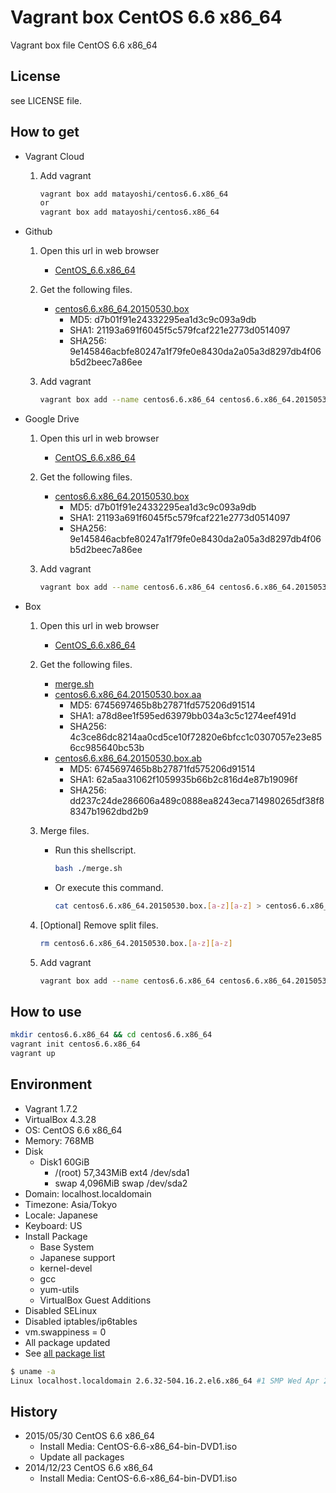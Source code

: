 Vagrant box CentOS 6.6 x86_64
=============================

Vagrant box file CentOS 6.6 x86_64

License
-------

see LICENSE file.

How to get
----------

- Vagrant Cloud
    1. Add vagrant

        ```bash
        vagrant box add matayoshi/centos6.6.x86_64
        or
        vagrant box add matayoshi/centos6.x86_64
        ```
- Github
    1. Open this url in web browser
        - [CentOS\_6.6.x86\_64](https://github.com/matayoshi/vagrant_boxes/releases/tag/v1.0.8)
    2. Get the following files.
        - [centos6.6.x86\_64.20150530.box](https://github.com/matayoshi/vagrant_boxes/releases/download/v1.0.8/centos6.6.x86_64.20150530.box)
            - MD5:    d7b01f91e24332295ea1d3c9c093a9db
            - SHA1:   21193a691f6045f5c579fcaf221e2773d0514097
            - SHA256: 9e145846acbfe80247a1f79fe0e8430da2a05a3d8297db4f06b5d2beec7a86ee
    3. Add vagrant

        ```bash
        vagrant box add --name centos6.6.x86_64 centos6.6.x86_64.20150530.box
        ```
- Google Drive
    1. Open this url in web browser
        - [CentOS\_6.6.x86\_64](https://drive.google.com/folderview?id=0B_MzkQ7E4I3TaG50OUtwUDBVVUk)
    2. Get the following files.
        - [centos6.6.x86\_64.20150530.box](https://drive.google.com/uc?id=0B_MzkQ7E4I3Tc3dtN1RSeVBWdzg&export=download)
            - MD5:    d7b01f91e24332295ea1d3c9c093a9db
            - SHA1:   21193a691f6045f5c579fcaf221e2773d0514097
            - SHA256: 9e145846acbfe80247a1f79fe0e8430da2a05a3d8297db4f06b5d2beec7a86ee
    3. Add vagrant

        ```bash
        vagrant box add --name centos6.6.x86_64 centos6.6.x86_64.20150530.box
        ```
- Box
    1. Open this url in web browser
        - [CentOS\_6.6.x86\_64](https://app.box.com/s/g9k9h1e9lkrs721ko3zt)
    2. Get the following files.
        - [merge.sh](https://app.box.com/s/z1rl82znfcnsx9nwxapx)
        - [centos6.6.x86\_64.20150530.box.aa](https://app.box.com/s/a3gjyxa4tyhxqs43xpqw1rai6dp2oypq)
            - MD5:    6745697465b8b27871fd575206d91514
            - SHA1:   a78d8ee1f595ed63979bb034a3c5c1274eef491d
            - SHA256: 4c3ce86dc8214aa0cd5ce10f72820e6bfcc1c0307057e23e856cc985640bc53b
        - [centos6.6.x86\_64.20150530.box.ab](https://app.box.com/s/b0vmswax27zb2lq3ognk3qbx3l0e1ibk)
            - MD5:    6745697465b8b27871fd575206d91514
            - SHA1:   62a5aa31062f1059935b66b2c816d4e87b19096f
            - SHA256: dd237c24de286606a489c0888ea8243eca714980265df38f88347b1962dbd2b9
    3. Merge files.
        - Run this shellscript.

            ```bash
            bash ./merge.sh
            ```
        - Or execute this command.

            ```bash
            cat centos6.6.x86_64.20150530.box.[a-z][a-z] > centos6.6.x86_64.20150530.box
            ```
    4. [Optional] Remove split files.

        ```bash
        rm centos6.6.x86_64.20150530.box.[a-z][a-z]
        ```
    5. Add vagrant

        ```bash
        vagrant box add --name centos6.6.x86_64 centos6.6.x86_64.20150530.box
        ```

How to use
----------

```bash
mkdir centos6.6.x86_64 && cd centos6.6.x86_64
vagrant init centos6.6.x86_64
vagrant up
```

Environment
-----------

- Vagrant 1.7.2
- VirtualBox 4.3.28
- OS:       CentOS 6.6 x86_64
- Memory:   768MB
- Disk
    - Disk1 60GiB
        - /(root) 57,343MiB ext4 /dev/sda1
        - swap     4,096MiB swap /dev/sda2
- Domain:   localhost.localdomain
- Timezone: Asia/Tokyo
- Locale:   Japanese
- Keyboard: US
- Install Package
    - Base System
    - Japanese support
    - kernel-devel
    - gcc
    - yum-utils
    - VirtualBox Guest Additions
- Disabled SELinux
- Disabled iptables/ip6tables
- vm.swappiness = 0
- All package updated
- See [all package list](./PACKAGE_LIST)

```bash
$ uname -a
Linux localhost.localdomain 2.6.32-504.16.2.el6.x86_64 #1 SMP Wed Apr 22 06:48:29 UTC 2015 x86_64 x86_64 x86_64 GNU/Linux
```

History
-------

- 2015/05/30 CentOS 6.6 x86\_64
    - Install Media: CentOS-6.6-x86\_64-bin-DVD1.iso
    - Update all packages
- 2014/12/23 CentOS 6.6 x86\_64
    - Install Media: CentOS-6.6-x86\_64-bin-DVD1.iso
